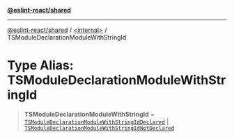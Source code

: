 [**@eslint-react/shared**](../../README.md)

***

[@eslint-react/shared](../../README.md) / [\<internal\>](../README.md) / TSModuleDeclarationModuleWithStringId

# Type Alias: TSModuleDeclarationModuleWithStringId

> **TSModuleDeclarationModuleWithStringId** = [`TSModuleDeclarationModuleWithStringIdDeclared`](../interfaces/TSModuleDeclarationModuleWithStringIdDeclared.md) \| [`TSModuleDeclarationModuleWithStringIdNotDeclared`](../interfaces/TSModuleDeclarationModuleWithStringIdNotDeclared.md)
